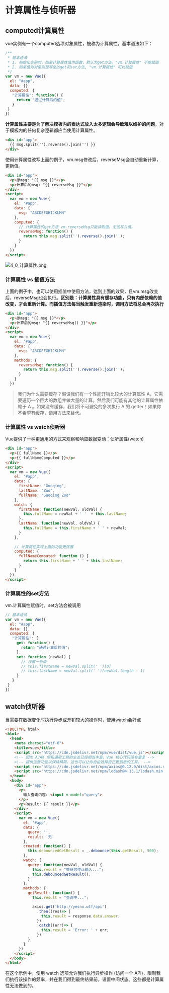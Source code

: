 
# 计算属性与侦听器

## computed计算属性
vue实例有一个computed选项对象属性，被称为计算属性。基本语法如下：
```js
/**
 * 基本语法
 * 1. 初始化实例时，如果计算属性值为函数，默认为get方法。"vm.计算属性" 不能赋值
 * 2. 如果值为对象则是写全的get和set方法, "vm.计算属性" 可以赋值
 */
var vm = new Vue({
  el: "#app",
  data: {},
  computed: {
   "计算属性": function() {
     return "通过计算后的值";
   }
 }
})
```
**计算属性主要是为了解决模板内的表达式放入太多逻辑会导致难以维护的问题**。对于模板内的任何复杂逻辑都应当使用计算属性。
```html
<div id="app">
  {{ msg.split('').reverse().join('') }}
</div>
```
使用计算属性改写上面的例子，vm.msg修改后，reverseMsg会自动重新计算，更新值。
```html
<div id="app">
  <p>原msg: "{{ msg }}"</p>
  <p>计算后的msg: "{{ reverseMsg }}"</p>
</div>
<script>
  var vm = new Vue({
    el: '#app',
    data: {
      msg: "ABCDEFGHIJKLMN"
    },
    computed: {
      // 计算属性的get方法 vm.reverseMsg只能读取值，无法写入值。
      reverseMsg: function() {
        return this.msg.split('').reverse().join('');
      }
    }
  })
</script>
```
![4_0_计算属性.png](/images/vue/4_0_计算属性.png)

### 计算属性 vs 插值方法
上面的例子中，也可以使用插值中使用方法，达到上面的效果，且vm.msg改变后，reverseMsg也会执行。**区别是：计算属性具有缓存功能，只有内部依赖的值改变，才会重新计算。而插值方法每当触发重新渲染时，调用方法将总会再次执行**
```html
<div id="app">
  <p>原msg: "{{ msg }}"</p>
  <p>计算后的msg: "{{ reverseMsg() }}"</p>
</div>
<script>
  var vm = new Vue({
    el: '#app',
    data: {
      msg: "ABCDEFGHIJKLMN"
    },
    methods: {
      reverseMsg: function() {
        return this.msg.split('').reverse().join('');
      }
    }
  })
```
> 我们为什么需要缓存？假设我们有一个性能开销比较大的计算属性 A，它需要遍历一个巨大的数组并做大量的计算。然后我们可能有其他的计算属性依赖于 A 。如果没有缓存，我们将不可避免的多次执行 A 的 getter！如果你不希望有缓存，请用方法来替代。

### 计算属性 vs watch侦听器
Vue提供了一种更通用的方式来观察和响应数据变动：侦听属性(watch)
```html
<div id="app">
  <p>{{ fullName }}</p>
  <p>{{ fullNameComputed }}</p>
</div>
<script>
  var vm = new Vue({
    el: '#app',
    data: {
      firstName: "Guoqing",
      lastName: "Zuo",
      fullName: "Guoqing Zuo"
    },
    watch: {
      firstName: function(newVal, oldVal) {
        this.fullName = newVal + ' '  + this.lastName;
      },
      lastName: function(newVal, oldVal) {
        this.fullName = this.firstName + ' ' + newVal;
      }
    },
    
    // 计算属性实现上面的功能更优雅
    computed: {
      fullNameComputed: function () {
        return this.firstName + ' ' + this.lastName;
      }
    }
  })
</script>
```

### 计算属性的set方法
vm.计算属性赋值时，set方法会被调用
```js
// 基本语法
var vm = new Vue({
  el: "#app",
  data: {},
  computed: {
   "计算属性": {
     get: function() {
       return "通过计算后的值";
     },
     set: function (newVal) {
       // 设置一些值
       // this.firstName = newVal.split(' ')[0]
       // this.lastName = newVal.split(' ')[newVal.length - 1]
     }
   }
 }
})
```

## watch侦听器
当需要在数据变化时执行异步或开销较大的操作时，使用watch会好点
```html
<!DOCTYPE html>
<html>
  <head>
    <meta charset="utf-8">
    <title>vue</title>
    <script src="https://cdn.jsdelivr.net/npm/vue/dist/vue.js"></script>
    <!-- 因为 AJAX 库和通用工具的生态已经相当丰富，Vue 核心代码没有重复 -->
    <!-- 提供这些功能以保持精简。这也可以让你自由选择自己更熟悉的工具。 -->
    <script src="https://cdn.jsdelivr.net/npm/axios@0.12.0/dist/axios.min.js"></script>
    <script src="https://cdn.jsdelivr.net/npm/lodash@4.13.1/lodash.min.js"></script>
  </head>
  <body>
    <div id="app">
      <p>
        输入查询内容: <input v-model="query">
      </p>
      <p>Result: {{ result }}</p>
    </div>
    <script>
      var vm = new Vue({
        el: '#app',
        data: {
          query: '',
          result: '无'
        },
        created: function() {
          this.debouncedGetResult = _.debounce(this.getResult, 500);
        },
        watch: {
          query: function(newVal, oldVal) {
            this.result = "等待您停止输入...";
            this.debouncedGetResult();
          }
        },
        methods: {
          getResult: function() {
            this.result = "查询中...";

            axios.get('http://yesno.wtf/api')
              .then((res)=> {
                this.result = response.data.answer;
              })
              .catch((err)=> {
                this.result = 'Error: ' + err;
              })
          }
        }
      })
    </script>
  </body>
</html>
```

在这个示例中，使用 watch 选项允许我们执行异步操作 (访问一个 API)，限制我们执行该操作的频率，并在我们得到最终结果前，设置中间状态。这些都是计算属性无法做到的。